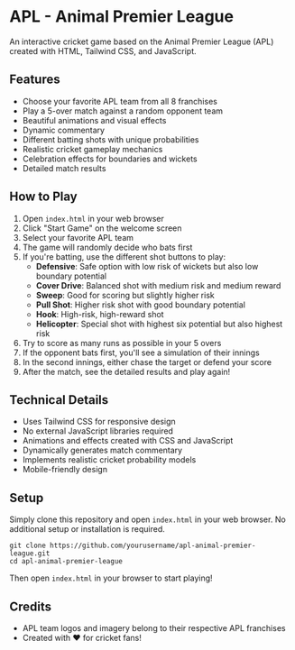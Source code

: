 # APL - Animal Premier League

An interactive cricket game based on the Animal Premier League (APL) created with HTML, Tailwind CSS, and JavaScript.

## Features

- Choose your favorite APL team from all 8 franchises
- Play a 5-over match against a random opponent team
- Beautiful animations and visual effects
- Dynamic commentary
- Different batting shots with unique probabilities
- Realistic cricket gameplay mechanics
- Celebration effects for boundaries and wickets
- Detailed match results

## How to Play

1. Open `index.html` in your web browser
2. Click "Start Game" on the welcome screen
3. Select your favorite APL team
4. The game will randomly decide who bats first
5. If you're batting, use the different shot buttons to play:
   - **Defensive**: Safe option with low risk of wickets but also low boundary potential
   - **Cover Drive**: Balanced shot with medium risk and medium reward
   - **Sweep**: Good for scoring but slightly higher risk
   - **Pull Shot**: Higher risk shot with good boundary potential
   - **Hook**: High-risk, high-reward shot
   - **Helicopter**: Special shot with highest six potential but also highest risk
6. Try to score as many runs as possible in your 5 overs
7. If the opponent bats first, you'll see a simulation of their innings
8. In the second innings, either chase the target or defend your score
9. After the match, see the detailed results and play again!

## Technical Details

- Uses Tailwind CSS for responsive design
- No external JavaScript libraries required
- Animations and effects created with CSS and JavaScript
- Dynamically generates match commentary
- Implements realistic cricket probability models
- Mobile-friendly design

## Setup

Simply clone this repository and open `index.html` in your web browser. No additional setup or installation is required.

```
git clone https://github.com/yourusername/apl-animal-premier-league.git
cd apl-animal-premier-league
```

Then open `index.html` in your browser to start playing!

## Credits

- APL team logos and imagery belong to their respective APL franchises
- Created with ❤️ for cricket fans! 